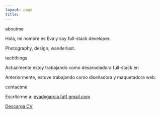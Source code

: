 ```yaml
---
layout: page
title:
---
```


<span class="bicolorTitlePrinc">about</span><span class="bicolorTitle">me</span>

Hola, mi nombre es Eva y soy full-stack developer.

Photography, design, wanderlust.



<span class="bicolorTitlePrinc">tech</span><span class="bicolorTitle">things</span>

Actualmente estoy trabajando como desarooladora full-stack en

Anteriormente, estuve trabajando como diseñadora y maquetadora web.



<span class="bicolorTitlePrinc">contact</span><span class="bicolorTitle">me</span>

Escríbirme a: [evadvgarcia [at] gmail.com](mailto:evadvgarcia@gmail.com)

<a href="EvaMariadeVenaGarcia_CurriculumVitae.pdf" download="EvaMariadeVenaGarcia_CurriculumVitae.pdf">Descarga CV</a>
